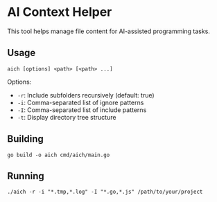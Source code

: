 # AI Context Helper

This tool helps manage file content for AI-assisted programming tasks.

## Usage

```
aich [options] <path> [<path> ...]
```

Options:
- `-r`: Include subfolders recursively (default: true)
- `-i`: Comma-separated list of ignore patterns
- `-I`: Comma-separated list of include patterns
- `-t`: Display directory tree structure

## Building

```
go build -o aich cmd/aich/main.go
```

## Running

```
./aich -r -i "*.tmp,*.log" -I "*.go,*.js" /path/to/your/project
```


